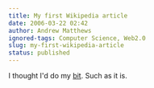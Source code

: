 ```yaml
---
title: My first Wikipedia article
date: 2006-03-22 02:42
author: Andrew Matthews
ignored-tags: Computer Science, Web2.0
slug: my-first-wikipedia-article
status: published
---
```


I thought I'd do my [bit](http://en.wikipedia.org/wiki/Grammar_Induction). Such as it is.
